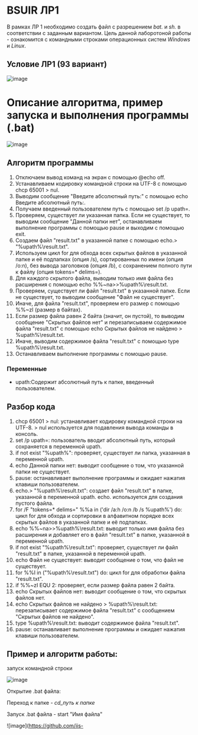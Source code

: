 # BSUIR ЛР1 
В рамках ЛР 1 необходимо создать файл с разрешением *bat.* и *sh.* в соответствии с заданным вариантом.
Цель данной лаборотоной работы - ознакомится с командными строками операционных систем *Windows* и *Linux*.
## Условие ЛР1 (93 вариант)
![image](https://github.com/iis-32170x/RPIIS/assets/144383538/78575ff1-aa6d-444f-917f-bc0f96c85cc9)
# Описание алгоритма, пример запуска и выполнения программы (.bat)
![image](https://github.com/iis-32170x/RPIIS/assets/144383538/c7181312-ff93-402d-8903-8ed108fd11fa)
## Алгоритм программы
1. Отключаем вывод команд на экран с помощью @echo off.
2. Устанавливаем кодировку командной строки на UTF-8 с помощью chcp 65001 > nul.
3. Выводим сообщение "Введите абсолютный путь:" с помощью echo Введите абсолютный путь:.
4. Получаем введенный пользователем путь с помощью set /p upath=.
5. Проверяем, существует ли указанная папка. Если не существует, то выводим сообщение "Данной папки нет", останавливаем выполнение программы с помощью pause и выходим с помощью exit.
6. Создаем файл "result.txt" в указанной папке с помощью echo.> "%upath%\result.txt".
7. Используем цикл for для обхода всех скрытых файлов в указанной папке и её подпапках (опция /s), сортированных по имени (опция /o:n), без вывода заголовков (опция /b), с сохранением полного пути к файлу (опция tokens=* delims=).
8. Для каждого скрытого файла, выводим только имя файла без расширения с помощью echo %%~na>>%upath%\result.txt.
9. Проверяем, существует ли файл "result.txt" в указанной папке. Если не существует, то выводим сообщение "Файл не существует".
10. Иначе, для файла "result.txt", проверяем его размер с помощью %%~zI (размер в байтах).
11. Если размер файла равен 2 байта (значит, он пустой), то выводим сообщение "Скрытых файлов нет" и перезаписываем содержимое файла "result.txt" с помощью echo Скрытых файлов не найдено > %upath%\result.txt.
12. Иначе, выводим содержимое файла "result.txt" с помощью type %upath%\result.txt.
13. Останавливаем выполнение программы с помощью pause.
### Переменные
- upath:Содержит абсолютный путь к папке, введенный пользователем.
 ## Разбор кода
1. chcp 65001 > nul: устанавливает кодировку командной строки на UTF-8. > nul используется для подавления вывода команды в консоль.
2. set /p upath=: пользователь вводит абсолютный путь, который сохраняется в переменной upath.
3. if not exist "%upath%": проверяет, существует ли папка, указанная в переменной upath.
4. echo Данной папки нет: выводит сообщение о том, что указанной папки не существует.
5. pause: останавливает выполнение программы и ожидает нажатия клавиши пользователем.
6. echo.> "%upath%\result.txt": создает файл "result.txt" в папке, указанной в переменной upath. echo. используется для создания пустого файла.
7. for /F "tokens=* delims=" %%a in ('dir /a:h /o:n /b /s %upath%') do: цикл for для обхода и сортировки в алфавитном порядке всех скрытых файлов в указанной папке и её подпапках.
8. echo %%~na>>%upath%\result.txt: выводит только имя файла без расширения и добавляет его в файл "result.txt" в папке, указанной в переменной upath.
9. if not exist "%upath%\result.txt": проверяет, существует ли файл "result.txt" в папке, указанной в переменной upath.
10. echo Файл не существует: выводит сообщение о том, что файл не существует.
11. for %%I in ("%upath%\result.txt") do: цикл for для обработки файла "result.txt".
12. if %%~zI EQU 2: проверяет, если размер файла равен 2 байта.
13. echo Скрытых файлов нет: выводит сообщение о том, что скрытых файлов нет.
14. echo Скрытых файлов не найдено > %upath%\result.txt: перезаписывает содержимое файла "result.txt" с сообщением "Скрытых файлов не найдено".
15. type %upath%\result.txt: выводит содержимое файла "result.txt".
16. pause: останавливает выполнение программы и ожидает нажатия клавиши пользователем.
## Пример и алгоритм работы:
 запуск командной строки  
 
 
 ![image](https://github.com/iis-32170x/RPIIS/assets/144383538/2847add4-0d72-4e80-817f-120e08cf08dc)
 
 Открытие .bat файла:
 
Переход к папке - _cd_путь к папке_

Запуск .bat файла - start "Имя файла"

![image](https://github.com/iis-

